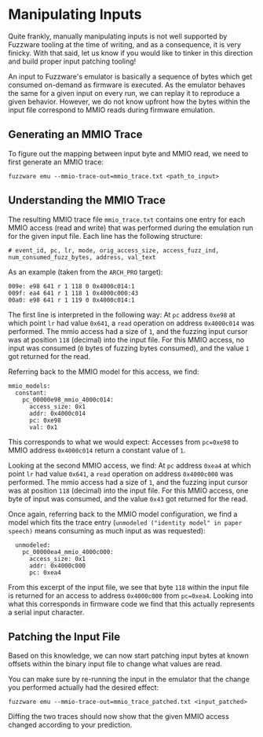 # Manipulating Inputs

Quite frankly, manually manipulating inputs is not well supported by Fuzzware tooling at the time of writing, and as a consequence, it is very finicky. With that said, let us know if you would like to tinker in this direction and build proper input patching tooling!

An input to Fuzzware's emulator is basically a sequence of bytes which get consumed on-demand as firmware is executed. As the emulator behaves the same for a given input on every run, we can replay it to reproduce a given behavior. However, we do not know upfront how the bytes within the input file correspond to MMIO reads during firmware emulation.

## Generating an MMIO Trace
To figure out the mapping between input byte and MMIO read, we need to first generate an MMIO trace:

```
fuzzware emu --mmio-trace-out=mmio_trace.txt <path_to_input>
```

## Understanding the MMIO Trace

The resulting MMIO trace file `mmio_trace.txt` contains one entry for each MMIO access (read and write) that was performed during the emulation run for the given input file. Each line has the following structure:

```
# event_id, pc, lr, mode, orig_access_size, access_fuzz_ind, num_consumed_fuzz_bytes, address, val_text
```

As an example (taken from the `ARCH_PRO` target):

```
009e: e98 641 r 1 118 0 0x4000c014:1
009f: ea4 641 r 1 118 1 0x4000c000:43
00a0: e98 641 r 1 119 0 0x4000c014:1
```

The first line is interpreted in the following way: At `pc` address `0xe98` at which point `lr` had value `0x641`, a `read` operation on address `0x4000c014` was performed. The mmio access had a size of `1`, and the fuzzing input cursor was at position `118` (decimal) into the input file. For this MMIO access, no input was consumed (`0` bytes of fuzzing bytes consumed), and the value `1` got returned for the read.

Referring back to the MMIO model for this access, we find:
```
mmio_models:
  constant:
    pc_00000e98_mmio_4000c014:
      access_size: 0x1
      addr: 0x4000c014
      pc: 0xe98
      val: 0x1
```

This corresponds to what we would expect: Accesses from `pc=0xe98` to MMIO address `0x4000c014` return a constant value of `1`.

Looking at the second MMIO access, we find: At `pc` address `0xea4` at which point `lr` had value `0x641`, a `read` operation on address `0x4000c000` was performed. The mmio access had a size of `1`, and the fuzzing input cursor was at position `118` (decimal) into the input file. For this MMIO access, one byte of input was consumed, and the value `0x43` got returned for the read.

Once again, referring back to the MMIO model configuration, we find a model which fits the trace entry (`unmodeled ("identity model" in paper speech)` means consuming as much input as was requested):
```
  unmodeled:
    pc_00000ea4_mmio_4000c000:
      access_size: 0x1
      addr: 0x4000c000
      pc: 0xea4
```

From this excerpt of the input file, we see that byte `118` within the input file is returned for an access to address `0x4000c000` from `pc=0xea4`. Looking into what this corresponds in firmware code we find that this actually represents a serial input character.

## Patching the Input File

Based on this knowledge, we can now start patching input bytes at known offsets within the binary input file to change what values are read.

You can make sure by re-running the input in the emulator that the change you performed actually had the desired effect:

```
fuzzware emu --mmio-trace-out=mmio_trace_patched.txt <input_patched>
```

Diffing the two traces should now show that the given MMIO access changed according to your prediction.